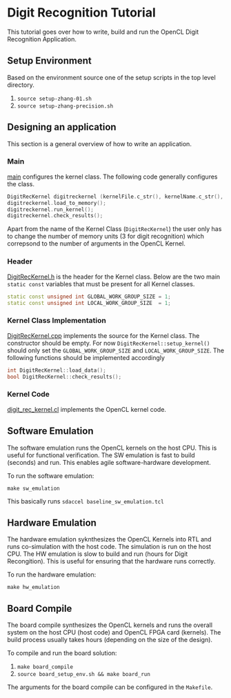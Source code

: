 # Digit Recognition Tutorial

This tutorial goes over how to write, build and run the OpenCL Digit Recognition Application.

## Setup Environment

Based on the environment source one of the setup scripts in the top level directory.

1. `source setup-zhang-01.sh`
2. `source setup-zhang-precision.sh`

## Designing an application

This section is a general overview of how to write an application.

### Main
[main](main.cpp) configures the kernel class. The following code generally configures the class.

```cpp
DigitRecKernel digitreckernel (kernelFile.c_str(), kernelName.c_str(), deviceType, 3);
digitreckernel.load_to_memory();
digitreckernel.run_kernel();
digitreckernel.check_results();
```

Apart from the name of the Kernel Class (```DigitRecKernel```) the user only has to change the number of memory units (3 for digit recognition) which correpsond to the number of arguments in the OpenCL Kernel.

### Header

[DigitRecKernel.h](DigitRecKernel.h) is the header for the Kernel class. Below are the two main ```static const``` variables that must be present for all Kernel classes.

```cpp
static const unsigned int GLOBAL_WORK_GROUP_SIZE = 1;
static const unsigned int LOCAL_WORK_GROUP_SIZE  = 1;
```

### Kernel Class Implementation

[DigitRecKernel.cpp](DigitRecKernel.cpp) implements the source for the Kernel class. The constructor should be empty. For now ```DigitRecKernel::setup_kernel()``` should only set the ```GLOBAL_WORK_GROUP_SIZE``` and ```LOCAL_WORK_GROUP_SIZE```. The following functions should be implemented accordingly

```cpp
int DigitRecKernel::load_data();
bool DigitRecKernel::check_results();
```

### Kernel Code

[digit_rec_kernel.cl](digit_rec_kernel.cl) implements the OpenCL kernel code.

## Software Emulation

The software emulation runs the OpenCL kernels on the host CPU. This is useful
for functional verification. The SW emulation is fast to build (seconds) and
run. This enables agile software-hardware development.

To run the software emulation:

`make sw_emulation`

This basically runs `sdaccel baseline_sw_emulation.tcl`

## Hardware Emulation

The hardware emulation syknthesizes the OpenCL Kernels into RTL and runs co-simulation with the host code. The simulation is run on the host CPU. The HW emulation is slow to build and run (hours for Digit Recongition). This is useful for ensuring that the hardware runs correctly.

To run the hardware emulation:

`make hw_emulation`

## Board Compile

The board compile synthesizes the OpenCL kernels and runs the overall system on the host CPU (host code) and OpenCL FPGA card (kernels). The build process usually takes hours (depending on the size of the design).

To compile and run the board solution:

1. `make board_compile`
2. `source board_setup_env.sh && make board_run`

The arguments for the board compile can be configured in the `Makefile`.
